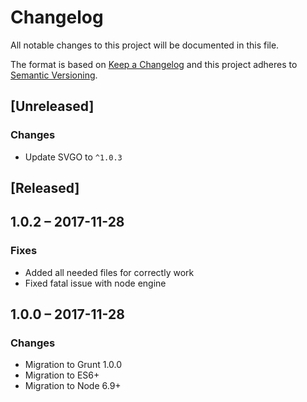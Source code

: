 # Changelog
All notable changes to this project will be documented in this file.

The format is based on [Keep a Changelog](http://keepachangelog.com/en/1.0.0/)
and this project adheres to [Semantic Versioning](http://semver.org/spec/v2.0.0.html).

## [Unreleased]
### Changes
+ Update SVGO to `^1.0.3`

## [Released]

## 1.0.2 &ndash; 2017-11-28
### Fixes
+ Added all needed files for correctly work
+ Fixed fatal issue with node engine

## 1.0.0 &ndash; 2017-11-28
### Changes
+ Migration to Grunt 1.0.0
+ Migration to ES6+
+ Migration to Node 6.9+
